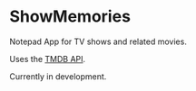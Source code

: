 # ShowMemories

Notepad App for TV shows and related movies.

Uses the [TMDB API](https://www.themoviedb.org/documentation/api).

Currently in development.
